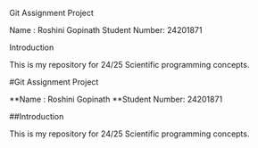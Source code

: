 Git Assignment Project

Name : Roshini Gopinath
Student Number: 24201871

Introduction

This is my repository for 24/25 Scientific programming concepts.


#Git Assignment Project

**Name : Roshini Gopinath
**Student Number: 24201871

##Introduction

This is my repository for 24/25 Scientific programming concepts.

